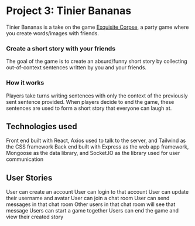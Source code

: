 # Project 3: Tinier Bananas

Tinier Bananas is a take on the game <a href="https://en.wikipedia.org/wiki/Exquisite_corpse">Exquisite Corpse</a>, a party game where you create words/images with friends.

### Create a short story with your friends

The goal of the game is to create an absurd/funny short story by collecting out-of-context sentences written by you and your friends.

### How it works

Players take turns writing sentences with only the context of the previously sent sentence provided. When players decide to end the game, these sentences are used to form a short story that everyone can laugh at.

## Technologies used

Front end built with React, Axios used to talk to the server, and Tailwind as the CSS framework
Back end built with Express as the web app framework, Mongoose as the data library, and Socket.IO as the library used for user communication

## User Stories

User can create an account
User can login to that account
User can update their username and avatar
User can join a chat room
User can send messages in that chat room
Other users in that chat room will see that message
Users can start a game together
Users can end the game and view their created story
